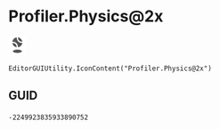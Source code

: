 # Profiler.Physics@2x
![](/img/Profiler.Physics@2x.png)

``` CSharp
EditorGUIUtility.IconContent("Profiler.Physics@2x")
```
## GUID
```
-2249923835933890752
```
